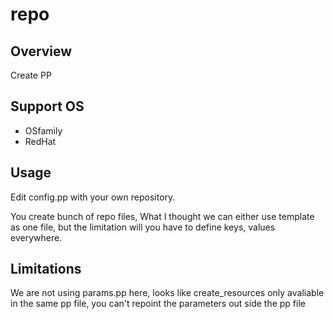 # repo

## Overview

Create PP

## Support OS
  - OSfamily
   - RedHat


## Usage

 Edit config.pp with your own repository.

 You create bunch of repo files, What I thought we can either use template as one file, but the limitation will you have to define keys, values everywhere. 

 
## Limitations
 
 We are not using params.pp here, looks like create_resources only avaliable in the same pp file, you can't repoint the parameters out side the pp file
